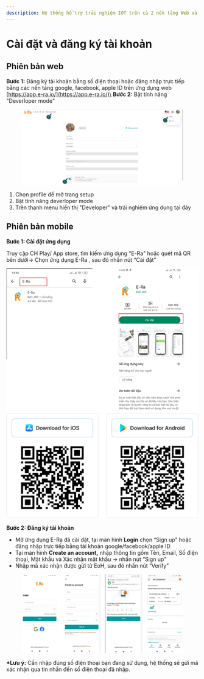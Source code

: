 ```yaml
---
description: Hệ thống hỗ trợ trải nghiệm IOT trên cả 2 nền tảng Web và Mobile
---
```


# Cài đặt và đăng ký tài khoản

## Phiên bản web

**Bước 1:** Đăng ký tài khoản bằng số điện thoại hoặc đăng nhập trực tiếp bằng các nền tảng google, facebook, apple ID trên ứng dụng web [https://app.e-ra.io/](https://app.e-ra.io/)\
**Bước 2:** Bật tính năng "Deverloper mode"

<figure><img src="../.gitbook/assets/image (4) (1) (1).png" alt=""><figcaption></figcaption></figure>

1. Chọn profile để mở trang setup
2. Bật tính năng deverloper mode
3. Trên thanh menu hiển thị "Developer" và trải nghiệm ứng dụng tại đây

## Phiên bản mobile

**Bước 1: Cài đặt ứng dụng**

Truy cập CH Play/ App store, tìm kiếm ứng dụng “E-Ra" hoặc quét mã QR bên dưới-> Chọn ứng dụng E-Ra , sau đó nhấn nút “Cài đặt"&#x20;

![](<../.gitbook/assets/image (2) (1) (1).png>)![](<../.gitbook/assets/image (3) (1) (1).png>)

**Bước 2: Đăng ký tài khoản**

* Mở ứng dụng E-Ra đã cài đặt, tại màn hình **Login** chọn “Sign up" hoặc đăng nhập trực tiếp bằng tài khoản google/facebook/apple ID
* Tại màn hình **Create an account,** nhập thông tin gồm Tên, Email, Số điện thoại, Mật khẩu và Xác nhận mật khẩu -> nhấn nút “Sign up"
* Nhập mã xác nhận được gửi từ EoH, sau đó nhấn nút “Verify"

<figure><img src="../.gitbook/assets/image (2) (1).png" alt=""><figcaption></figcaption></figure>

**\*Lưu ý:** Cần nhập đúng số điện thoại bạn đang sử dụng, hệ thống sẽ gửi mã xác nhận  qua tin nhắn đến số điện thoại đã nhập.
